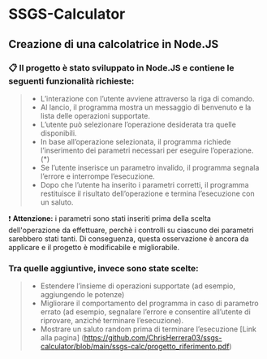 # SSGS-Calculator
## Creazione di una calcolatrice in Node.JS
### 📋 Il progetto è stato sviluppato in **Node.JS** e contiene le seguenti funzionalità richieste:

> * L’interazione con l’utente avviene attraverso la riga di comando.
> * Al lancio, il programma mostra un messaggio di benvenuto e la lista delle operazioni
supportate.
> * L’utente può selezionare l’operazione desiderata tra quelle disponibili.
> * In base all’operazione selezionata, il programma richiede l’inserimento dei parametri
necessari per eseguire l’operazione. (*)
> * Se l’utente inserisce un parametro invalido, il programma segnala l’errore e interrompe
l’esecuzione.
> * Dopo che l’utente ha inserito i parametri corretti, il programma restituisce il risultato
dell’operazione e termina l’esecuzione con un saluto.

❗ **Attenzione:** i parametri sono stati inseriti prima della scelta dell'operazione da effettuare, perchè i controlli su ciascuno dei parametri sarebbero stati tanti.
Di conseguenza, questa osservazione è ancora da applicare e il progetto è modificabile e migliorabile.

### Tra quelle aggiuntive, invece sono state scelte:
> * Estendere l’insieme di operazioni supportate (ad esempio, aggiungendo le potenze)
> * Migliorare il comportamento del programma in caso di parametro errato (ad esempio,
segnalare l’errore e consentire all’utente di riprovare, anziché terminare l’esecuzione).
> * Mostrare un saluto random prima di terminare l’esecuzione
[Link alla pagina] (https://github.com/ChrisHerrera03/ssgs-calculator/blob/main/ssgs-calc/progetto_riferimento.pdf)
